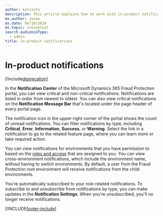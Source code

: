 ```yaml
---
author: kelsiefu
description: This article explains how to work with in-product notifications in Dynamics 365 Fraud Protection.
ms.author: josaw
ms.date: 04/10/2024
ms.topic: conceptual
search.audienceType:
  - admin
title: In-product notifications
---
```


# In-product notifications

[!include[deprecation](includes/deprecation.md)]

In the **Notification Center** of the Microsoft Dynamics 365 Fraud Protection portal, you can view critical and non-critical notifications. Notifications are listed in order from newest to oldest. You can also view critical notifications on the **Notification Message Bar** that's located under the page header of every portal page.

The notification icon in the upper-right corner of the portal shows the count of unread notifications. You can filter notifications by type, including **Critical**, **Error**, **Information**, **Success**, or **Warning**. Select the link in a notification to go to the related feature page, where you can learn more or take required action. 

You can view notifications for environments that you have permission to based on the [roles and access](user-roles-access.md) that are assigned to you. You can view cross-environment notifications, which include the environment name, without having to switch environments. By default, a user from the Fraud Protection root environment will receive notifications from the child environments.  

You're automatically subscribed to your role-related notifications. To subscribe to and unsubscribe from notifications by type, you can make updates in the **Notification Settings**. When you're unsubscribed, you'll no longer receive notifications. 


[!INCLUDE[footer-include](includes/footer-banner.md)]
